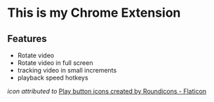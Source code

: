 # This is my Chrome Extension

## Features
- Rotate video
- Rotate video in full screen
- tracking video in small increments
- playback speed hotkeys


*icon attributed to*
<a href="https://www.flaticon.com/free-icons/play-button" title="play button icons">Play button icons created by Roundicons - Flaticon</a>
